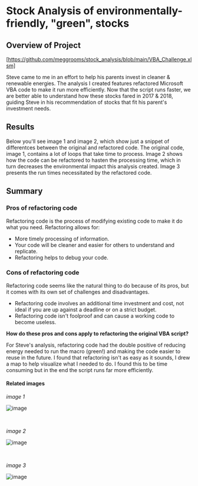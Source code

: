 # Stock Analysis of environmentally-friendly, "green", stocks

## Overview of Project

[https://github.com/meggrooms/stock_analysis/blob/main/VBA_Challenge.xlsm]

Steve came to me in an effort to help his parents invest in cleaner & renewable energies. The analysis I created features refactored Microsoft VBA code to make it run more efficiently. Now that the script runs faster, we are better able to understand how these stocks fared in 2017 & 2018, guiding Steve in his recommendation of stocks that fit his parent's investment needs.

## Results

Below you'll see image 1 and image 2, which show just a snippet of differentces between the original and refactored code. The original code, image 1, contains a lot of loops that take time to process. Image 2 shows how the code can be refactored to hasten the processing time, which in turn decreases the environmental impact this analysis created. Image 3 presents the run times necessitated by the refactored code.

## Summary


### Pros of refactoring code

Refactoring code is the process of modifying existing code to make it do what you need. Refactoring allows for:
  * More timely processing of information.
  * Your code will be cleaner and easier for others to understand and replicate.
  * Refactoring helps to debug your code.


### Cons of refactoring code
Refactoring code seems like the natural thing to do because of its pros, but it comes with its own set of challenges and disadvantages.
  * Refactoring code involves an additional time investment and cost, not ideal if you are up against a deadline or on a strict budget.
  * Refactoring code isn't foolproof and can cause a working code to become useless.


**How do these pros and cons apply to refactoring the original VBA script?**

For Steve's analysis, refactoring code had the double positive of reducing energy needed to run the macro (green!) and making the code easier to reuse in the future. I found that refactoring isn't as easy as it sounds, I drew a map to help visualize what I needed to do. I found this to be time consuming but in the end the script runs far more efficiently.



#### Related images

<p align="center">

_image 1_<P>

![image](https://user-images.githubusercontent.com/102067932/186589793-637a3bcc-7ff2-4b91-ae89-32064de09568.png)<P>

<br>


_image 2_

![image](https://user-images.githubusercontent.com/102067932/186589427-6a925773-0f2b-4949-8b64-db5bbe73fbed.png)<P>
<BR>

_image 3_

![image](https://user-images.githubusercontent.com/102067932/186594164-84502593-d684-4f95-addc-9fba277b5623.png)




